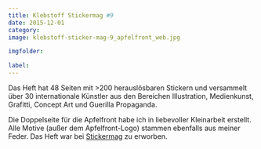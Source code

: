 ```yaml
---
title: Klebstoff Stickermag #9
date: 2015-12-01
category: 
image: klebstoff-sticker-mag-9_apfelfront_web.jpg

imgfolder:

label:
---
```


Das Heft hat 48 Seiten mit >200 herauslösbaren Stickern und versammelt über 30 internationale Künstler aus den Bereichen Illustration, Medienkunst, Grafitti, Concept Art und Guerilla Propaganda.

Die Doppelseite für die Apfelfront habe ich in liebevoller Kleinarbeit erstellt. Alle Motive (außer dem Apfelfront-Logo) stammen ebenfalls aus meiner Feder. Das Heft war bei [Stickermag][1] zu erworben.

[1]: http://www.stickermag.com
